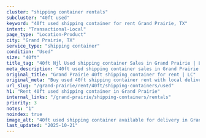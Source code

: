 ```yaml
---
cluster: "shipping container rentals"
subcluster: "40ft used"
keyword: "40ft used shipping container for rent Grand Prairie, TX"
intent: "Transactional-Local"
page_type: "Location-Product"
city: "Grand Prairie, TX"
service_type: "shipping container"
condition: "Used"
size: "40ft"
title_tag: "40ft Njl Used shipping container Sales in Grand Prairie | LC Container"
meta_description: "40ft used shipping container sales in Grand Prairie. Fast delivery, competitive pricing. Serving shipping containers area. Quote ID: 59B. Call (214) 524-4168 for your free quote today."
original_title: "Grand Prairie 40ft shipping container for rent | LC"
original_meta: "Buy used 40ft shipping container rent with local delivery in Grand Prairie, TX. LC Container — local Since 2003. Request a fast quote today."
url_slug: "/grand-prairie/rent/40ft/shipping-containers/used"
h1: "Rent 40ft used shipping container in Grand Prairie"
internal_links: "/grand-prairie/shipping-containers/rentals"
priority: 3
notes: "1"
noindex: true
image_alt: "40ft used shipping container available for delivery in Grand Prairie"
last_updated: "2025-10-21"
---
```


<!-- TODO: Add unique city/inventory copy, images, and internal links here. -->
